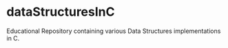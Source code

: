 # dataStructuresInC
Educational Repository containing various Data Structures implementations in C.
